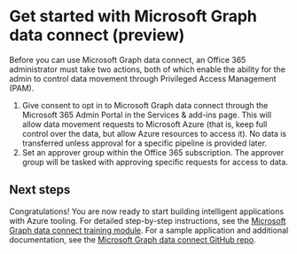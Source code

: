 # Get started with Microsoft Graph data connect (preview)

Before you can use Microsoft Graph data connect, an Office 365 administrator must take two actions, both of which enable the ability for the admin to control data movement through Privileged Access Management (PAM). 

1. Give consent to opt in to Microsoft Graph data connect through the Microsoft 365 Admin Portal in the Services & add-ins page. This will  allow data movement requests to Microsoft Azure (that is, keep full control over the data, but allow Azure resources to access it). No data is transferred unless approval for a specific pipeline is provided later.
2. Set an approver group within the Office 365 subscription. The approver group will be tasked with approving specific requests for access to data.

## Next steps

Congratulations! You are now ready to start building intelligent applications with Azure tooling. For detailed step-by-step instructions, see the [Microsoft Graph data connect training module](https://github.com/microsoftgraph/msgraph-training-dataconnect/blob/master/Lab.md). For a sample application and additional documentation, see the [Microsoft Graph data connect GitHub repo](https://github.com/OfficeDev/MS-Graph-Data-Connect/wiki). 
